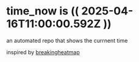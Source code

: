 # time_now is (( 2025-04-16T11:00:00.592Z ))

an automated repo that shows the currnent time

inspired by [breakingheatmap](https://github.com/breakingheatmap/breakingheatmap)